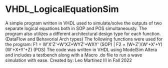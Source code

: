 # VHDL_LogicalEquationSim
A simple program written in VHDL used to simulate/solve the outputs of two separate logical equations both in SOP and POS simultaneously. The program also utilizes a different architectural design type for each function. (DataFlow and Behavorial Arch types)
The following functions were used for the program: F1 = W'X'Z'+W'XZ+WYZ'+WXY' (SOP)  | F2 = (W+Z')(W'+X'+Y)(W'+X+Y'+Z) (POS)
The code was written in VHDL using ModelSim Altera and includes a testbench along with a Macro .do file to run a wave simulation with ease.
Created by: Leo Martinez III in Fall 2022
